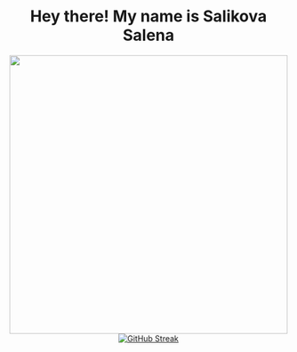   <div id="header" align="center"><h1>
  Hey there! My name is Salikova Salena 
</h1>
  <img src="https://i.postimg.cc/K8mdbj4Z/7-DTc5-AKaw.gif" width="500"/>
  </div>
  <div id="header" align="center">
 <a href="https://git.io/streak-stats"><img src="https://github-readme-streak-stats.herokuapp.com?user=ssale8877&theme=dark&hide_border=true" alt="GitHub Streak" /></a>
</div>
